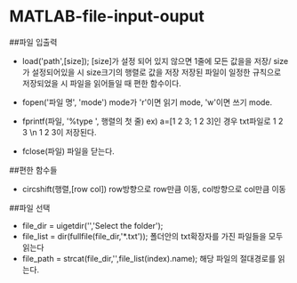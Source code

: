 # MATLAB-file-input-ouput

##파일 입출력
- load('path',[size]); [size]가 설정 되어 있지 않으면 1줄에 모든 값을을 저장/ size가 설정되어있을 시 size크기의 행렬로 값을 저장
저장된 파일이 일정한 규칙으로 저장되었을 시 파일을 읽어들일 때 편한 함수이다.

- fopen('파일 명', 'mode') mode가 'r'이면 읽기 mode, 'w'이면 쓰기 mode.

- fprintf(파일, '%type ', 행렬의 첫 줄)
ex) a=[1 2 3; 1 2 3]인 경우 txt파일로 1 2 3 \n 1 2 3이 저장된다.

- fclose(파일) 파일을 닫는다.

##편한 함수들
- circshift(행렬,[row col]) row방향으로 row만큼 이동, col방향으로 col만큼 이동

##파일 선택 
- file_dir = uigetdir('','Select the folder');
- file_list = dir(fullfile(file_dir,'*.txt')); 폴더안의 txt확장자를 가진 파일들을 모두 읽는다
- file_path = strcat(file_dir,'\',file_list(index).name); 해당 파일의 절대경로를 읽는다.

